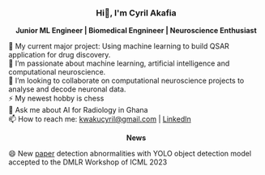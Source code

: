 ### <p align="center"> Hi👋, I'm Cyril Akafia </p>

**<p align="center"> Junior ML Engineer | Biomedical Engnineer | Neuroscience Enthusiast </p>** 

🔭 My current major project: Using machine learning to build QSAR application for drug discovery. <br>
🌱 I’m passionate about machine learning, artificial intelligence and computational neuroscience. <br>
👯 I’m looking to collaborate on computational neuroscience projects to analyse and decode neuronal data. <br>
⚡ My newest hobby is chess <br>
💬 Ask me about AI for Radiology in Ghana <br>
📫 How to reach me: kwakucyril@gmail.com | [LinkedIn](https://www.linkedin.com/in/cyril-akafia/)

**<p align='center'> News </p>**
 😄 New [paper](https://arxiv.org/abs/2307.01767) detection abnormalities with YOLO object detection model accepted to the DMLR Workshop of ICML 2023
<!--
**cyrilakafia/cyrilakafia** is a ✨ _special_ ✨ repository because its `README.md` (this file) appears on your GitHub profile.

Here are some ideas to get you started:

- 🔭 I’m currently working on ...
- 🌱 I’m currently learning ...
- 👯 I’m looking to collaborate on ...
- 🤔 I’m looking for help with ...
- 💬 Ask me about ...
- 📫 How to reach me: ...
- 😄 Pronouns: ...
- ⚡ Fun fact: ...
-->
